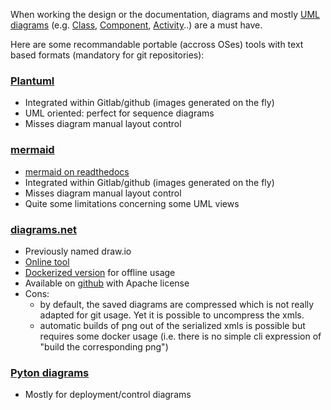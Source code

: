 When working the design or the documentation, diagrams and
mostly [UML diagrams](https://www.uml-diagrams.org/) (e.g. [Class](https://www.uml-diagrams.org/class-diagrams-overview.html), [Component](https://www.uml-diagrams.org/component-diagrams.html), [Activity](https://www.uml-diagrams.org/activity-diagrams.html)..) are a must have. 

Here are some recommandable portable (accross OSes) tools with text based formats (mandatory
for git repositories):

### [Plantuml](https://plantuml.com/) 
  - Integrated within Gitlab/github (images generated on the fly)
  - UML oriented: perfect for sequence diagrams
  - Misses diagram manual layout control
 
### [mermaid](https://github.com/mermaid-js/mermaid)
  - [mermaid on readthedocs](https://mermaid-js.github.io/mermaid)
  - Integrated within Gitlab/github (images generated on the fly)
  - Misses diagram manual layout control
  - Quite some limitations concerning some UML views

### [diagrams.net](https://app.diagrams.net/)
  - Previously named draw.io
  - [Online tool](https://app.diagrams.net/)  
  - [Dockerized version](https://github.com/jgraph/docker-drawio) for offline usage
  - Available on [github](https://github.com/jgraph/drawio) with Apache license
  - Cons:
    * by default, the saved diagrams are compressed which is not really adapted
      for git usage. Yet it is possible to uncompress the xmls.
    * automatic builds of png out of the serialized xmls is possible but requires 
      some docker usage (i.e. there is no simple cli expression of "build the
      corresponding png")
 
### [Pyton diagrams](https://pypi.org/project/diagrams/)
   - Mostly for deployment/control diagrams
   
